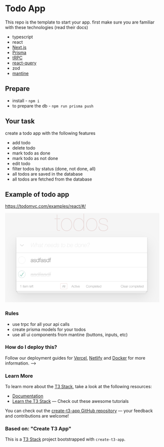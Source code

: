 # Todo App
This repo is the template to start your app.
first make sure you are familiar with these technologies (read their docs)
- typescript
- react
- [Next.js](https://nextjs.org)
- [Prisma](https://prisma.io)
- [tRPC](https://trpc.io)
- [react-query](https://tanstack.com/query/latest/docs/react/overview)
- zod
- [mantine](https://mantine.dev)

## Prepare
- install - `npm i`
- to prepare the db - `npm run prisma push`

## Your task
create a todo app with the following features
- add todo
- delete todo
- mark todo as done
- mark todo as not done
- edit todo
- filter todos by status (done, not done, all)
- all todos are saved in the database
- all todos are fetched from the database

## Example of todo app
https://todomvc.com/examples/react/#/

![ToDo App](todo-app-example.png)

### Rules
- use trpc for all your api calls
- create prisma models for your todos
- use all ui components from mantine (buttons, inputs, etc)


### How do I deploy this?

Follow our deployment guides for [Vercel](https://create.t3.gg/en/deployment/vercel), [Netlify](https://create.t3.gg/en/deployment/netlify) and [Docker](https://create.t3.gg/en/deployment/docker) for more information. -->




### Learn More

To learn more about the [T3 Stack](https://create.t3.gg/), take a look at the following resources:

- [Documentation](https://create.t3.gg/)
- [Learn the T3 Stack](https://create.t3.gg/en/faq#what-learning-resources-are-currently-available) — Check out these awesome tutorials

You can check out the [create-t3-app GitHub repository](https://github.com/t3-oss/create-t3-app) — your feedback and contributions are welcome!



### Based on: "Create T3 App"

This is a [T3 Stack](https://create.t3.gg/) project bootstrapped with `create-t3-app`.

